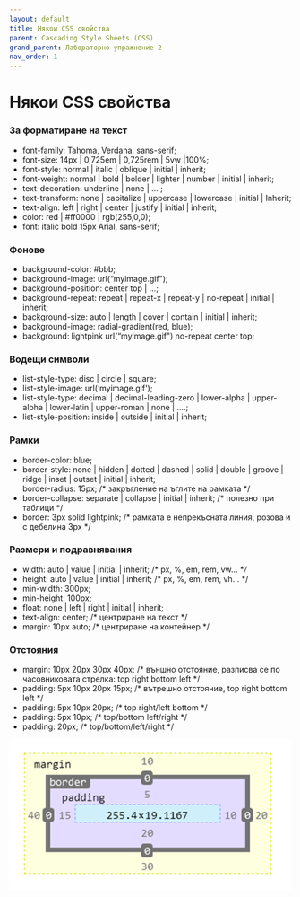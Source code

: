```yaml
---
layout: default
title: Някои CSS свойства
parent: Cascading Style Sheets (CSS)
grand_parent: Лабораторно упражнение 2
nav_order: 1
---
```


# Някои CSS свойства

### За форматиране на текст

* font-family: Tahoma, Verdana, sans-serif;
* font-size: 14px | 0,725em | 0,725rem | 5vw |100%;
* font-style: normal | italic | oblique | initial | inherit;
* font-weight: normal | bold | bolder | lighter | number | initial | inherit;
* text-decoration: underline | none | … ;
* text-transform: none | capitalize | uppercase | lowercase | initial | Inherit;
* text-align: left | right | center | justify | initial | inherit;
* color: red | #ff0000 | rgb(255,0,0);
* font: italic bold 15px Arial, sans-serif;

### Фонове

* background-color: #bbb;
* background-image: url(“myimage.gif");
* background-position: center top | …;
* background-repeat: repeat | repeat-x | repeat-y | no-repeat | initial | inherit;
* background-size: auto | length | cover | contain | initial | inherit;
* background-image: radial-gradient(red, blue);
* background: lightpink url(“myimage.gif") no-repeat center top;

### Водещи символи

* list-style-type: disc | circle | square;
* list-style-image: url(‘myimage.gif');
* list-style-type: decimal | decimal-leading-zero | lower-alpha | upper-alpha | lower-latin | upper-roman | none | ….;
* list-style-position: inside | outside | initial | inherit;

### Рамки

* border-color: blue;
* border-style: none | hidden | dotted | dashed | solid | double | groove | ridge | inset | outset | initial | inherit;\
  border-radius: 15px;         /\* закръгление на ъглите на рамката \*/
* border-collapse: separate | collapse | initial | inherit;         /\* полезно при таблици \*/
* border: 3px solid lightpink;       /\* рамката е непрекъсната линия, розова и с дебелина 3px \*/

### Размери и подравнявания

* width: auto | value | initial | inherit;        /\* px, %, em, rem, vw… \*_/_
* height: auto | value | initial | inherit;       /\* px, %, em, rem, vh… \*/
* min-width: 300px;
* min-height: 100px;
* float: none | left | right | initial | inherit;
* text-align: center;      /\* центриране на текст \*/
* margin: 10px auto;      /\* центриране на контейнер \*/

### Отстояния

* margin: 10px 20px 30px 40px;        /\* външно отстояние, разписва се по часовниковата стрелка: top right bottom left \*/
* padding: 5px 10px 20px 15px;         /\* вътрешно отстояние,  top right bottom left \*/
* padding: 5px 10px 20px;   /\* top right/left bottom  \*/
* padding: 5px 10px;    /\* top/bottom  left/right \*/
* padding: 20px;     /\* top/bottom/left/right \*/

![](<../../../../assets/image (55).png>)
